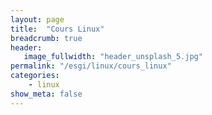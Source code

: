 ```yaml
---
layout: page
title:  "Cours Linux"
breadcrumb: true
header:
   image_fullwidth: "header_unsplash_5.jpg"
permalink: "/esgi/linux/cours_linux"
categories:
    - linux
show_meta: false
---
```

